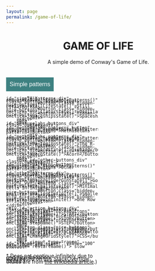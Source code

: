 ```yaml
---
layout: page
permalink: /game-of-life/
---
```


<html>

<head>
<style>
/* Intro div*/
.intro-class
{
    text-align: center;
}

body
{
    background-color: #FFFFFF;
}

/* Game div */
:root
{
    --dead-color: #FFD8D8;
    --alive-color: #FF8686;
}
.game-class
{
    align: center;
}

/* Round grid */
.round-grid
{
    margin: 0vw auto;
    border-collapse: separate;
    border-spacing: 0.00vw;
}
.round-grid td
{
    background-clip: padding-box;
    border-radius: 5vw;
    background-color: var(--dead-color);
    color: var(--dead-color);
    border: 0.15vw solid var(--dead-color);
}
.round-grid td.clicked
{
    border-color: var(--alive-color);
    background-color: var(--alive-color);
}

/* Square grid */
.square-grid
{
    margin: 0vw auto;
    border-collapse: collapse;
    border-spacing: 0.08vw;
}
.square-grid td
{
    width: 0.2vw;
    height: 0.2vw;
    border: 0.10vw solid var(--dead-color);
}
.square-grid td.clicked
{
    background-color: var(--alive-color);
}

/* Settings div*/
.settings_div
{
    position: relative;
    overflow: hidden;
    width: all;
    height: 40vw;
}
.action-buttons-div
{
    text-align: right;
    float: right;
    width: 50%;
    display: inline;
    line-height: 4px;
}
.pattern-buttons-div
{
    text-align: left;
    float: left;
    width: 50%;
    line-height: 4px;
}
.nice-buttons
{
    background-color: #3E8181;
    color: white;
    padding: 1vw;
    font-size: 16px;
    border: none;
    cursor: pointer;
    display: auto;
}
.hidden-nice-buttons
{
    background-color: #7DA234;
    color: white;
    padding: 1vw;
    font-size: 16px;
    border: none;
    cursor: pointer;
    display: auto;
}
.nice-buttons:hover, .nice-buttons:focus
{
    background-color: #216868;
}
.nice-buttons:disabled
{
    background-color: #97C2C2;
    cursor: default;
}
.buttons-hidden-view
{
    position: relative;
    text-align: center;
    align-content: left;
    display: none;
    line-height: 4px;
}

/* Credits div*/
.credits-class
{
    position: relative;
    font-size: 80%;
    text-align: center;
    font-style: italic;
}
</style>

<center>
    <h1 class="post-title"><b>GAME OF LIFE</b></h1>
</center>

<script>
// Grid functions
var window_width = Math.max(document.documentElement.clientWidth, window.innerWidth || 0)
var window_height = Math.max(document.documentElement.clientHeight, window.innerHeight || 0)

console.log(window_width, window_height)
var ncols;
var nrows;
var small_window;
if(window_width > 450)
{
     ncols = window_width/20;
     nrows = window_height/14;
     small_window = false;
}
else
{
    ncols = window_width/12;
    nrows = window_height/24;
    small_window = true;
}

var grid = clickableGrid(nrows,ncols,
    function(el,row,col,i)
    {
        el.className = el.className == 'clicked' ? 'unclicked' : 'clicked'
    });
var old_grid = clickableGrid(nrows,ncols,
    function(el,row,col,i)
    {
        el.className = el.className == 'clicked' ? 'unclicked' : 'clicked'
    });
grid.className = 'square-grid'
old_grid.className = 'square-grid'

var mouse_down = false;
function clickableGrid(rows, cols, callback)
{
    var grid = document.createElement('table');
    grid.className = 'square-grid';

    var i = 0;
    for (var r = 0; r < rows; ++r)
    {
        var tr = grid.appendChild(document.createElement('tr'));
        for (var c = 0; c < cols; ++c)
        {
            var cell = tr.appendChild(document.createElement('td'));

            if(window_width*window_height > 400000)
            {
                cell.style.width = '0.2vw';
                cell.style.height = '0.2vw';
            }
            else
            {
                console.log('small!')
                cell.style.width = '10px';
                cell.style.height = '10px';
            }
            cell.className = 'unclicked'

            cell.addEventListener('click',(
                function(el,r,c,i)
                {
                    return function()
                    {
                        callback(el,r,c,i);
                    }
                })(cell,r,c,i),false);
            cell.addEventListener('mousedown', (
                function(el,r,c,i)
                {
                    return function()
                    {
                        mouse_down = true;
                    }
                })(cell,r,c,i),false);
            cell.addEventListener('mouseup', (
                function(el,r,c,i)
                {
                    return function()
                    {
                        mouse_down = false;
                    }
                })(cell,r,c,i),false);
            cell.addEventListener('mouseenter',(
                function(el,r,c,i)
                {
                    return function()
                    {
                        if(mouse_down)
                            callback(el,r,c,i);
                    }
                })(cell,r,c,i),false);
        }
    }
    
    return grid;
}

function getLivingNeighbors(this_grid, index_i, index_j)
{
    var living = 0;

    for(var i = -1; i < 2; i++)
    {
        for(var j = -1; j < 2; j++)
        {
            if (i == 0 && j == 0)
                continue;

            these_rows = this_grid.rows[index_i+i]

            if(these_rows == undefined)
                continue;
            
            cell = these_rows.cells[index_j+j];

            if(cell == undefined)
                continue;
            
            if(cell.className == 'clicked')
                living++;
        }
    }

    return living
}

// Game functions
var iteraction = 0;
function playSimulation()
{
    old_grid.innerHTML = grid.innerHTML;

    for(var i = 0; i < nrows; i++)
    {
        for (var j = 0; j < ncols; j++)
        {
            game_cell = grid.rows[i].cells[j];

            // Check how many neighbors are alive
            living = getLivingNeighbors(old_grid, i, j);

            // GAME OF LIFE
            // From: https://en.wikipedia.org/wiki/Conway%27s_Game_of_Life
            // Obs.: Unclicked aka dead, clicked aka alive
            // 1. Any live cell with fewer than two live neighbours dies, as if caused by under-population.
            if(game_cell.className == 'clicked')
            {
                if(living < 2)
                    game_cell.className = 'unclicked';
            // 2. Any live cell with more than three live neighbours dies, as if by over-population.
                if(living > 3)
                    game_cell.className = 'unclicked'
            // 3. Any live cell with two or three live neighbours lives on to the next generation.
            }
            // 4. Any dead cell with exactly three live neighbours becomes a live cell, as if by reproduction.
            if(game_cell.className == 'unclicked' && living == 3)
                game_cell.className = 'clicked';
        }
    }

    iteraction++;
}

function startGame()
{
    var i = 0;
    start_button.disabled = true;
    stop_button.disabled = false;

    var sim_period = document.getElementById("sim_period_slider").value
    interval = setInterval(playSimulation, sim_period)
}

function stopGame()
{
    start_button.disabled = false;
    stop_button.disabled = true;
    clearInterval(interval);
}

function stepGame()
{
    playSimulation();
}

function restartGame()
{
    if (start_button.disabled)
    {
        stopGame();
        startGame();
    }
}

function changeGridStyle()
{
    grid.className = grid.className == 'square-grid' ? 'round-grid' : 'square-grid';
}

// Patterns

function randomState()
{
    for(var i = 0; i < nrows; i++)
    {
        for (var j = 0; j < ncols; j++)
        {
            random_cell = grid.rows[i].cells[j];

            if(Math.round(Math.random()) == 0)
                random_cell.className = 'unclicked';
            else
                random_cell.className = 'clicked';
        }
    }
}

function clearState()
{
    for(var i = 0; i < nrows; i++)
    {
        for (var j = 0; j < ncols; j++)
        {
            random_cell = grid.rows[i].cells[j];
            random_cell.className = 'unclicked';
        }
    }
}

function stillLifeState()
{
    clearState();

    // 4px square block
    random_i = Math.round(Math.random()*(nrows-2))
    random_j = Math.round(Math.random()*(ncols-2))

    grid.rows[random_i].cells[random_j].className = 'clicked';
    grid.rows[random_i+1].cells[random_j].className = 'clicked';
    grid.rows[random_i].cells[random_j+1].className = 'clicked';
    grid.rows[random_i+1].cells[random_j+1].className = 'clicked';

    // Beehive
    random_i = Math.round(Math.random()*(nrows-4))
    random_j = Math.round(Math.random()*(ncols-3))    

    grid.rows[random_i].cells[random_j+1].className = 'clicked';
    grid.rows[random_i].cells[random_j+2].className = 'clicked';
    grid.rows[random_i+1].cells[random_j].className = 'clicked';
    grid.rows[random_i+1].cells[random_j+3].className = 'clicked';
    grid.rows[random_i+2].cells[random_j+1].className = 'clicked';
    grid.rows[random_i+2].cells[random_j+2].className = 'clicked';

    // Loaf
    random_i = Math.round(Math.random()*(nrows-4))
    random_j = Math.round(Math.random()*(ncols-4))

    grid.rows[random_i].cells[random_j+1].className = 'clicked';
    grid.rows[random_i].cells[random_j+2].className = 'clicked';
    grid.rows[random_i+1].cells[random_j].className = 'clicked';
    grid.rows[random_i+1].cells[random_j+3].className = 'clicked';
    grid.rows[random_i+2].cells[random_j+1].className = 'clicked';
    grid.rows[random_i+2].cells[random_j+3].className = 'clicked';
    grid.rows[random_i+3].cells[random_j+2].className = 'clicked';

    // Boat
    random_i = Math.round(Math.random()*(nrows-4))
    random_j = Math.round(Math.random()*(ncols-4))

    grid.rows[random_i].cells[random_j].className = 'clicked';
    grid.rows[random_i].cells[random_j+1].className = 'clicked';
    grid.rows[random_i+1].cells[random_j].className = 'clicked';
    grid.rows[random_i+1].cells[random_j+2].className = 'clicked';
    grid.rows[random_i+2].cells[random_j+1].className = 'clicked';
}

function oscillatorState()
{
    clearState();

    // Blinker
    random_i = Math.round(Math.random()*(nrows-3))
    random_j = Math.round(Math.random()*(ncols-3))

    grid.rows[random_i].cells[random_j].className = 'clicked';
    grid.rows[random_i+1].cells[random_j].className = 'clicked';
    grid.rows[random_i+2].cells[random_j].className = 'clicked';

    // Toad
    random_i = Math.round(Math.random()*(nrows-4))
    random_j = Math.round(Math.random()*(ncols-4))    

    grid.rows[random_i+1].cells[random_j+1].className = 'clicked';
    grid.rows[random_i+1].cells[random_j+2].className = 'clicked';
    grid.rows[random_i+1].cells[random_j+3].className = 'clicked';
    grid.rows[random_i+2].cells[random_j].className = 'clicked';
    grid.rows[random_i+2].cells[random_j+1].className = 'clicked';
    grid.rows[random_i+2].cells[random_j+2].className = 'clicked';

    // Beacon
    random_i = Math.round(Math.random()*(nrows-4))
    random_j = Math.round(Math.random()*(ncols-4))

    grid.rows[random_i].cells[random_j].className = 'clicked';
    grid.rows[random_i].cells[random_j+1].className = 'clicked';
    grid.rows[random_i+1].cells[random_j].className = 'clicked';
    grid.rows[random_i+1].cells[random_j+1].className = 'clicked';
    
    grid.rows[random_i+2].cells[random_j+2].className = 'clicked';
    grid.rows[random_i+2].cells[random_j+3].className = 'clicked';
    grid.rows[random_i+3].cells[random_j+2].className = 'clicked';
    grid.rows[random_i+3].cells[random_j+3].className = 'clicked';

    // Pulsar
    random_i = Math.round(Math.random()*(nrows-13))
    random_j = Math.round(Math.random()*(ncols-13))

    grid.rows[random_i].cells[random_j+2].className = 'clicked';
    grid.rows[random_i].cells[random_j+3].className = 'clicked';
    grid.rows[random_i].cells[random_j+4].className = 'clicked';
    grid.rows[random_i].cells[random_j+8].className = 'clicked';
    grid.rows[random_i].cells[random_j+9].className = 'clicked';
    grid.rows[random_i].cells[random_j+10].className = 'clicked';

    grid.rows[random_i+2].cells[random_j].className = 'clicked';
    grid.rows[random_i+3].cells[random_j].className = 'clicked';
    grid.rows[random_i+4].cells[random_j].className = 'clicked';
    grid.rows[random_i+2].cells[random_j+5].className = 'clicked';
    grid.rows[random_i+3].cells[random_j+5].className = 'clicked';
    grid.rows[random_i+4].cells[random_j+5].className = 'clicked';
    grid.rows[random_i+2].cells[random_j+7].className = 'clicked';
    grid.rows[random_i+3].cells[random_j+7].className = 'clicked';
    grid.rows[random_i+4].cells[random_j+7].className = 'clicked';
    grid.rows[random_i+2].cells[random_j+12].className = 'clicked';
    grid.rows[random_i+3].cells[random_j+12].className = 'clicked';
    grid.rows[random_i+4].cells[random_j+12].className = 'clicked';

    grid.rows[random_i+5].cells[random_j+2].className = 'clicked';
    grid.rows[random_i+5].cells[random_j+3].className = 'clicked';
    grid.rows[random_i+5].cells[random_j+4].className = 'clicked';
    grid.rows[random_i+5].cells[random_j+8].className = 'clicked';
    grid.rows[random_i+5].cells[random_j+9].className = 'clicked';
    grid.rows[random_i+5].cells[random_j+10].className = 'clicked';

    grid.rows[random_i+7].cells[random_j+2].className = 'clicked';
    grid.rows[random_i+7].cells[random_j+3].className = 'clicked';
    grid.rows[random_i+7].cells[random_j+4].className = 'clicked';
    grid.rows[random_i+7].cells[random_j+8].className = 'clicked';
    grid.rows[random_i+7].cells[random_j+9].className = 'clicked';
    grid.rows[random_i+7].cells[random_j+10].className = 'clicked';

    grid.rows[random_i+8].cells[random_j].className = 'clicked';
    grid.rows[random_i+9].cells[random_j].className = 'clicked';
    grid.rows[random_i+10].cells[random_j].className = 'clicked';
    grid.rows[random_i+8].cells[random_j+5].className = 'clicked';
    grid.rows[random_i+9].cells[random_j+5].className = 'clicked';
    grid.rows[random_i+10].cells[random_j+5].className = 'clicked';
    grid.rows[random_i+8].cells[random_j+7].className = 'clicked';
    grid.rows[random_i+9].cells[random_j+7].className = 'clicked';
    grid.rows[random_i+10].cells[random_j+7].className = 'clicked';
    grid.rows[random_i+8].cells[random_j+12].className = 'clicked';
    grid.rows[random_i+9].cells[random_j+12].className = 'clicked';
    grid.rows[random_i+10].cells[random_j+12].className = 'clicked';

    grid.rows[random_i+12].cells[random_j+2].className = 'clicked';
    grid.rows[random_i+12].cells[random_j+3].className = 'clicked';
    grid.rows[random_i+12].cells[random_j+4].className = 'clicked';
    grid.rows[random_i+12].cells[random_j+8].className = 'clicked';
    grid.rows[random_i+12].cells[random_j+9].className = 'clicked';
    grid.rows[random_i+12].cells[random_j+10].className = 'clicked';

    // Pentadecathlon
    random_i = Math.round(Math.random()*(nrows-16))
    random_j = Math.round(Math.random()*(ncols-9))

    grid.rows[random_i+3].cells[random_j+4].className = 'clicked';
    grid.rows[random_i+3].cells[random_j+5].className = 'clicked';
    grid.rows[random_i+3].cells[random_j+6].className = 'clicked';
    grid.rows[random_i+4].cells[random_j+4].className = 'clicked';
    grid.rows[random_i+4].cells[random_j+6].className = 'clicked';
    grid.rows[random_i+5].cells[random_j+4].className = 'clicked';
    grid.rows[random_i+5].cells[random_j+5].className = 'clicked';
    grid.rows[random_i+5].cells[random_j+6].className = 'clicked';
    grid.rows[random_i+6].cells[random_j+4].className = 'clicked';
    grid.rows[random_i+6].cells[random_j+5].className = 'clicked';
    grid.rows[random_i+6].cells[random_j+6].className = 'clicked';
    grid.rows[random_i+7].cells[random_j+4].className = 'clicked';
    grid.rows[random_i+7].cells[random_j+5].className = 'clicked';
    grid.rows[random_i+7].cells[random_j+6].className = 'clicked';
    grid.rows[random_i+8].cells[random_j+4].className = 'clicked';
    grid.rows[random_i+8].cells[random_j+5].className = 'clicked';
    grid.rows[random_i+8].cells[random_j+6].className = 'clicked';
    grid.rows[random_i+9].cells[random_j+4].className = 'clicked';
    grid.rows[random_i+9].cells[random_j+6].className = 'clicked';
    grid.rows[random_i+10].cells[random_j+4].className = 'clicked';
    grid.rows[random_i+10].cells[random_j+5].className = 'clicked';
    grid.rows[random_i+10].cells[random_j+6].className = 'clicked';
}

function spaceshipsState()
{
    clearState();

    // Glider
    random_i = Math.round(Math.random()*(nrows-3))
    random_j = Math.round(Math.random()*(ncols-3))

    grid.rows[random_i].cells[random_j+1].className = 'clicked';
    grid.rows[random_i+1].cells[random_j+2].className = 'clicked';
    grid.rows[random_i+2].cells[random_j].className = 'clicked';
    grid.rows[random_i+2].cells[random_j+1].className = 'clicked';
    grid.rows[random_i+2].cells[random_j+2].className = 'clicked';
    

    // Lightweight spaceship (LWSS)
    random_i = Math.round(Math.random()*(nrows-4))
    random_j = Math.round(Math.random()*(ncols-5))    

    grid.rows[random_i].cells[random_j+1].className = 'clicked';
    grid.rows[random_i].cells[random_j+2].className = 'clicked';
    grid.rows[random_i].cells[random_j+3].className = 'clicked';
    grid.rows[random_i].cells[random_j+4].className = 'clicked';
    grid.rows[random_i+1].cells[random_j].className = 'clicked';
    grid.rows[random_i+1].cells[random_j+4].className = 'clicked';
    grid.rows[random_i+2].cells[random_j+4].className = 'clicked';
    grid.rows[random_i+3].cells[random_j].className = 'clicked';
    grid.rows[random_i+3].cells[random_j+3].className = 'clicked';
}

function rPentominoState()
{
    clearState();

    central_i = Math.round(nrows/2-1);
    central_j = Math.round(ncols/2-1);

    grid.rows[central_i].cells[central_j+1].className = 'clicked';
    grid.rows[central_i].cells[central_j+2].className = 'clicked';
    grid.rows[central_i+1].cells[central_j].className = 'clicked';
    grid.rows[central_i+1].cells[central_j+1].className = 'clicked';
    grid.rows[central_i+2].cells[central_j+1].className = 'clicked';
}

function diehardState()
{
    clearState();

    central_i = Math.round(nrows/2-2);
    central_j = Math.round(ncols/2-4);

    grid.rows[central_i].cells[central_j+6].className = 'clicked';
    grid.rows[central_i+1].cells[central_j].className = 'clicked';
    grid.rows[central_i+1].cells[central_j+1].className = 'clicked';
    grid.rows[central_i+2].cells[central_j+1].className = 'clicked';
    grid.rows[central_i+2].cells[central_j+5].className = 'clicked';
    grid.rows[central_i+2].cells[central_j+6].className = 'clicked';
    grid.rows[central_i+2].cells[central_j+7].className = 'clicked';
}

function acornState()
{
    clearState();

    central_i = Math.round(nrows/2-2);
    central_j = Math.round(ncols/2-4);

    grid.rows[central_i].cells[central_j+1].className = 'clicked';
    grid.rows[central_i+1].cells[central_j+3].className = 'clicked';
    grid.rows[central_i+2].cells[central_j].className = 'clicked';
    grid.rows[central_i+2].cells[central_j+1].className = 'clicked';
    grid.rows[central_i+2].cells[central_j+4].className = 'clicked';
    grid.rows[central_i+2].cells[central_j+5].className = 'clicked';
    grid.rows[central_i+2].cells[central_j+6].className = 'clicked';
}

function gosperGliderGunState()
{
    clearState();

    central_i = 1;
    central_j = 1;

    grid.rows[central_i].cells[central_j+24].className = 'clicked';
    grid.rows[central_i+1].cells[central_j+22].className = 'clicked';
    grid.rows[central_i+1].cells[central_j+24].className = 'clicked';

    grid.rows[central_i+2].cells[central_j+12].className = 'clicked';
    grid.rows[central_i+2].cells[central_j+13].className = 'clicked';
    grid.rows[central_i+2].cells[central_j+20].className = 'clicked';
    grid.rows[central_i+2].cells[central_j+21].className = 'clicked';
    grid.rows[central_i+2].cells[central_j+34].className = 'clicked';
    grid.rows[central_i+2].cells[central_j+35].className = 'clicked';

    grid.rows[central_i+3].cells[central_j+11].className = 'clicked';
    grid.rows[central_i+3].cells[central_j+15].className = 'clicked';
    grid.rows[central_i+3].cells[central_j+20].className = 'clicked';
    grid.rows[central_i+3].cells[central_j+21].className = 'clicked';
    grid.rows[central_i+3].cells[central_j+34].className = 'clicked';
    grid.rows[central_i+3].cells[central_j+35].className = 'clicked';

    grid.rows[central_i+4].cells[central_j].className = 'clicked';
    grid.rows[central_i+4].cells[central_j+1].className = 'clicked';
    grid.rows[central_i+4].cells[central_j+10].className = 'clicked';
    grid.rows[central_i+4].cells[central_j+16].className = 'clicked';
    grid.rows[central_i+4].cells[central_j+20].className = 'clicked';
    grid.rows[central_i+4].cells[central_j+21].className = 'clicked';

    grid.rows[central_i+5].cells[central_j].className = 'clicked';
    grid.rows[central_i+5].cells[central_j+1].className = 'clicked';
    grid.rows[central_i+5].cells[central_j+10].className = 'clicked';
    grid.rows[central_i+5].cells[central_j+14].className = 'clicked';
    grid.rows[central_i+5].cells[central_j+16].className = 'clicked';
    grid.rows[central_i+5].cells[central_j+17].className = 'clicked';
    grid.rows[central_i+5].cells[central_j+22].className = 'clicked';
    grid.rows[central_i+5].cells[central_j+24].className = 'clicked';

    grid.rows[central_i+6].cells[central_j+10].className = 'clicked';
    grid.rows[central_i+6].cells[central_j+16].className = 'clicked';
    grid.rows[central_i+6].cells[central_j+24].className = 'clicked';

    grid.rows[central_i+7].cells[central_j+11].className = 'clicked';
    grid.rows[central_i+7].cells[central_j+15].className = 'clicked';

    grid.rows[central_i+8].cells[central_j+12].className = 'clicked';
    grid.rows[central_i+8].cells[central_j+13].className = 'clicked';

}

function minimalInfinite()
{
    clearState();

    central_i = Math.round(nrows/2-3);
    central_j = Math.round(ncols/2-4);

    grid.rows[central_i].cells[central_j+6].className = 'clicked';
    grid.rows[central_i+1].cells[central_j+4].className = 'clicked';
    grid.rows[central_i+1].cells[central_j+6].className = 'clicked';
    grid.rows[central_i+1].cells[central_j+7].className = 'clicked';
    grid.rows[central_i+2].cells[central_j+4].className = 'clicked';
    grid.rows[central_i+2].cells[central_j+6].className = 'clicked';
    grid.rows[central_i+3].cells[central_j+4].className = 'clicked';
    grid.rows[central_i+4].cells[central_j+2].className = 'clicked';
    grid.rows[central_i+5].cells[central_j].className = 'clicked';
    grid.rows[central_i+5].cells[central_j+2].className = 'clicked';
}

function smallestInfinite()
{
    clearState();

    central_i = Math.round(nrows/2-2);
    central_j = Math.round(ncols/2-2);

    grid.rows[central_i].cells[central_j].className = 'clicked';
    grid.rows[central_i].cells[central_j+1].className = 'clicked';
    grid.rows[central_i].cells[central_j+2].className = 'clicked';
    grid.rows[central_i].cells[central_j+4].className = 'clicked';
    grid.rows[central_i+1].cells[central_j].className = 'clicked';
    grid.rows[central_i+2].cells[central_j+3].className = 'clicked';
    grid.rows[central_i+2].cells[central_j+4].className = 'clicked';
    grid.rows[central_i+3].cells[central_j+1].className = 'clicked';
    grid.rows[central_i+3].cells[central_j+2].className = 'clicked';
    grid.rows[central_i+3].cells[central_j+4].className = 'clicked';
    grid.rows[central_i+4].cells[central_j].className = 'clicked';
    grid.rows[central_i+4].cells[central_j+2].className = 'clicked';
    grid.rows[central_i+4].cells[central_j+4].className = 'clicked';

}

function oneRowInfinite()
{
    clearState();

    central_i = Math.round(nrows/2-2)
    central_j = Math.round(ncols/2-20)

    grid.rows[central_i].cells[central_j].className = 'clicked';
    grid.rows[central_i].cells[central_j+1].className = 'clicked';
    grid.rows[central_i].cells[central_j+2].className = 'clicked';
    grid.rows[central_i].cells[central_j+3].className = 'clicked';
    grid.rows[central_i].cells[central_j+4].className = 'clicked';
    grid.rows[central_i].cells[central_j+5].className = 'clicked';
    grid.rows[central_i].cells[central_j+6].className = 'clicked';
    grid.rows[central_i].cells[central_j+7].className = 'clicked';
    grid.rows[central_i].cells[central_j+9].className = 'clicked';
    grid.rows[central_i].cells[central_j+10].className = 'clicked';
    grid.rows[central_i].cells[central_j+11].className = 'clicked';
    grid.rows[central_i].cells[central_j+12].className = 'clicked';
    grid.rows[central_i].cells[central_j+13].className = 'clicked';
    grid.rows[central_i].cells[central_j+17].className = 'clicked';
    grid.rows[central_i].cells[central_j+18].className = 'clicked';
    grid.rows[central_i].cells[central_j+19].className = 'clicked';
    grid.rows[central_i].cells[central_j+26].className = 'clicked';
    grid.rows[central_i].cells[central_j+27].className = 'clicked';
    grid.rows[central_i].cells[central_j+28].className = 'clicked';
    grid.rows[central_i].cells[central_j+29].className = 'clicked';
    grid.rows[central_i].cells[central_j+30].className = 'clicked';
    grid.rows[central_i].cells[central_j+31].className = 'clicked';
    grid.rows[central_i].cells[central_j+32].className = 'clicked';
    grid.rows[central_i].cells[central_j+34].className = 'clicked';
    grid.rows[central_i].cells[central_j+35].className = 'clicked';
    grid.rows[central_i].cells[central_j+36].className = 'clicked';
    grid.rows[central_i].cells[central_j+37].className = 'clicked';
    grid.rows[central_i].cells[central_j+38].className = 'clicked';
}

/* When the user clicks on the button, 
  toggle between hiding and showing the dropdown content */
function showSimplePatterns()
{
    document.getElementById("simple_patterns_button").style.display = 'none';
    document.getElementById("simple_patterns_div").style.display = 'initial';
}

function hideSimplePatterns()
{
    document.getElementById("simple_patterns_button").style.display = 'initial';
    document.getElementById("simple_patterns_div").style.display = 'none';
}

function showMethuselahsPatterns()
{
    document.getElementById("methuselahs_patterns_button").style.display = 'none';
    document.getElementById("methuselahs_patterns_div").style.display = 'initial';
}

function hideMethuselahsPatterns()
{
    document.getElementById("methuselahs_patterns_button").style.display = 'initial';
    document.getElementById("methuselahs_patterns_div").style.display = 'none';
}

function showOtherPatterns()
{
    document.getElementById("other_patterns_button").style.display = 'none';
    document.getElementById("other_patterns_div").style.display = 'initial';
}

function hideOtherPatterns()
{
    document.getElementById("other_patterns_button").style.display = 'initial';
    document.getElementById("other_patterns_div").style.display = 'none';
}

// Window renderizing
window.onload = function()
{
    // Game division
    var div_game = document.getElementById('div_game')
    div_game.appendChild(grid);

    // Button division
    var div_buttons = document.getElementById('div_buttons')
    var start_button = document.getElementById('start_button')
    var stop_button = document.getElementById('stop_button')
    var interval = null;

    start_button.disabled = false;
    stop_button.disabled = true;
}

</script>
</head>

<body>

<div id="div_intro" class="intro-class">
A simple demo of Conway's Game of Life.
</div>
<br>
<div id="div_game" class="game-class">
</div>
<br>
<div class="settings_div">
    <div id="pattern_buttons_div" class="pattern-buttons-div">
        <div id="simple_buttons_div" class="buttons-div">
            <button id="simple_patterns_button" onmouseenter="showSimplePatterns()" class="nice-buttons">Simple patterns</button>

            <div id="simple_patterns_div" onmouseleave="hideSimplePatterns()" class="buttons-hidden-view">
                <button class="hidden-nice-buttons" onclick="stillLifeState()">Still Life</button>
                <button class="hidden-nice-buttons" onclick="oscillatorState()">Oscillators</button>
                <button class="hidden-nice-buttons" onclick="spaceshipsState()">Spaceships</button>
            </div>
        </div>
        <br>
        <div id="methuselahs_buttons_div" class="buttons-div">
            <button id="methuselahs_patterns_button" onmouseenter="showMethuselahsPatterns()" class="nice-buttons">Methuselahs patterns</button>
            
            <div id="methuselahs_patterns_div" onmouseleave="hideMethuselahsPatterns()" class="buttons-hidden-view">
                <button class="hidden-nice-buttons" onclick="rPentominoState()">The R-pentomino</button>
                <button class="hidden-nice-buttons" onclick="diehardState()">Diehard</button>
                <button class="hidden-nice-buttons" onclick="acornState()">Acorn</button>
            </div>
        </div>
        <br>
        <div id="other_buttons_div" class="buttons-div">
            <button id="other_patterns_button" onmouseenter="showOtherPatterns()" class="nice-buttons">Other patterns</button>
            
            <div id="other_patterns_div" onmouseleave="hideOtherPatterns()" class="buttons-hidden-view">
                <button class="hidden-nice-buttons" onclick="gosperGliderGunState()">Gosper Glider Gun</button>
                <button class="hidden-nice-buttons" onclick="minimalInfinite()">Minimal Cells Infinite*</button>
                <br>
                <button class="hidden-nice-buttons" onclick="smallestInfinite()">Smallest Area Infinite*</button>
                <button class="hidden-nice-buttons" onclick="oneRowInfinite()">One Row Infinite*</button>
            </div>
        </div>
    </div>

    <div id="action_buttons_div" class="action-buttons-div">
        <button class="nice-buttons" id="start_button" onclick="startGame()">START</button>
        <button class="nice-buttons" id="stop_button" onclick="stopGame()">STOP</button>
        <button class="nice-buttons" id="step_button" onclick="stepGame()">STEP</button>
        <br>
        <br>
        <button class="nice-buttons" onclick="randomState()">RANDOM</button>
        <button class="nice-buttons" onclick="clearState()">CLEAR</button>
        <button class="nice-buttons" id="style_button" onclick="changeGridStyle()">CSS</button>
        <br>
        <br>
        <br>
        fast <input type="range" id="sim_period_slider" value="100" max="1000" min="50" onchange="restartGame()"> slow
    </div>
</div>

<br>

<div id="credits_div" class="credits-class">
    * Does not continue infinitely due to grid size limitation.
    <br>
    (Grid based on <a href="http://stackoverflow.com/questions/9140101/creating-a-clickable-grid-in-a-web-browser">this StackOverflow thread</a>.)
    <br>
    (Rules are from <a href="https://en.wikipedia.org/wiki/Conway%27s_Game_of_Life">the Wikipedia article</a>.)
</div>

</body>

</html>